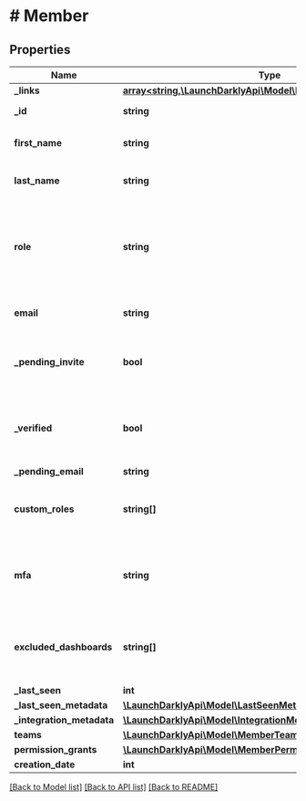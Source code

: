 # # Member

## Properties

Name | Type | Description | Notes
------------ | ------------- | ------------- | -------------
**_links** | [**array<string,\LaunchDarklyApi\Model\Link>**](Link.md) |  |
**_id** | **string** | The member&#39;s ID |
**first_name** | **string** | The member&#39;s first name | [optional]
**last_name** | **string** | The member&#39;s last name | [optional]
**role** | **string** | The member&#39;s built-in role. If the member has no custom roles, this role will be in effect. |
**email** | **string** | The member&#39;s email address |
**_pending_invite** | **bool** | Whether or not the member has a pending invitation |
**_verified** | **bool** | Whether or not the member&#39;s email address has been verified |
**_pending_email** | **string** |  | [optional]
**custom_roles** | **string[]** | The set of custom roles (as keys) assigned to the member |
**mfa** | **string** | Whether or not multi-factor authentication is enabled for this member |
**excluded_dashboards** | **string[]** | Default dashboards that the member has chosen to ignore |
**_last_seen** | **int** |  |
**_last_seen_metadata** | [**\LaunchDarklyApi\Model\LastSeenMetadata**](LastSeenMetadata.md) |  | [optional]
**_integration_metadata** | [**\LaunchDarklyApi\Model\IntegrationMetadata**](IntegrationMetadata.md) |  | [optional]
**teams** | [**\LaunchDarklyApi\Model\MemberTeamSummaryRep[]**](MemberTeamSummaryRep.md) |  | [optional]
**permission_grants** | [**\LaunchDarklyApi\Model\MemberPermissionGrantSummaryRep[]**](MemberPermissionGrantSummaryRep.md) |  | [optional]
**creation_date** | **int** |  |

[[Back to Model list]](../../README.md#models) [[Back to API list]](../../README.md#endpoints) [[Back to README]](../../README.md)
